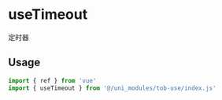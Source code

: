 # useTimeout

定时器

## Usage

```js
import { ref } from 'vue'
import { useTimeout } from '@/uni_modules/tob-use/index.js'


```

